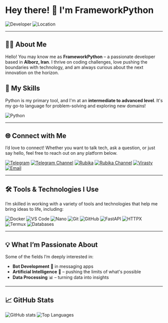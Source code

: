# Hey there! 👋 I'm FrameworkPython

![Developer](https://img.shields.io/badge/Role-Developer-blue)
![Location](https://img.shields.io/badge/Location-Alborz,%20Iran-green)

---

## 👨‍💻 About Me
Hello! You may know me as **FrameworkPython** – a passionate developer based in **Alborz, Iran**. I thrive on coding challenges, love pushing the boundaries with technology, and am always curious about the next innovation on the horizon.

## 🚀 My Skills
Python is my primary tool, and I'm at an **intermediate to advanced level**. It's my go-to language for problem-solving and exploring new domains!

![Python](https://img.shields.io/badge/Python-Intermediate%20to%20Advanced-blue?logo=python&logoColor=white&style=flat-square)

---

## 🌐 Connect with Me
I’d love to connect! Whether you want to talk tech, ask a question, or just say hello, feel free to reach out on any platform below.

[![Telegram](https://img.shields.io/badge/Telegram-%40Framework__python-blue?logo=telegram)](https://t.me/Framework_python)
[![Telegram Channel](https://img.shields.io/badge/Telegram%20Channel-%40PyFramework-blue?logo=telegram)](https://t.me/PyFramework)
[![Rubika](https://img.shields.io/badge/Rubika-%40Framework__Pythonm-green?logo=،https://s8.uupload.ir/files/remove-bg.ai_1730722197228_cqn5.png&logoWidth=15)](https://rubika.ir/Framework_Pythonm)
[![Rubika Channel](https://img.shields.io/badge/Rubika%20Channel-%40PyFramework-green?logo=rubika)](https://rubika.ir/PyFramework)
[![Virasty](https://img.shields.io/badge/Virasty-%40Django-red)](https://virasty.ir/Django)
[![Email](https://img.shields.io/badge/Email-amirmahdi21r21%40gmail.com-red?logo=gmail)](mailto:amirmahdi21r21@gmail.com)

---

## 🛠 Tools & Technologies I Use
I’m skilled in working with a variety of tools and technologies that help me bring ideas to life, including:

![Docker](https://img.shields.io/badge/Docker-blue?logo=docker&logoColor=white)
![VS Code](https://img.shields.io/badge/VS%20Code-blue?logo=visual-studio-code&logoColor=white)
![Nano](https://img.shields.io/badge/Nano-lightgrey?logo=gnu&logoColor=white)
![Git](https://img.shields.io/badge/Git-orange?logo=git&logoColor=white)
![GitHub](https://img.shields.io/badge/GitHub-black?logo=github&logoColor=white)
![FastAPI](https://img.shields.io/badge/FastAPI-green?logo=fastapi&logoColor=white)
![HTTPX](https://img.shields.io/badge/HTTPX-purple)
![Termux](https://img.shields.io/badge/Termux-yellow?logo=android&logoColor=white)
![Databases](https://img.shields.io/badge/Databases-Various-blue)

---

## 💡 What I’m Passionate About
Some of the fields I’m deeply interested in:

- **Bot Development** 🤖 in messaging apps
- **Artificial Intelligence** 🤖 – pushing the limits of what's possible
- **Data Processing** 📊 – turning data into insights

---

## 📈 GitHub Stats
![GitHub stats](https://github-readme-stats.vercel.app/api?username=FrameworkPython&show_icons=true&theme=radical&hide=contribs)
![Top Languages](https://github-readme-stats.vercel.app/api/top-langs/?username=FrameworkPython&layout=compact&theme=radical)

